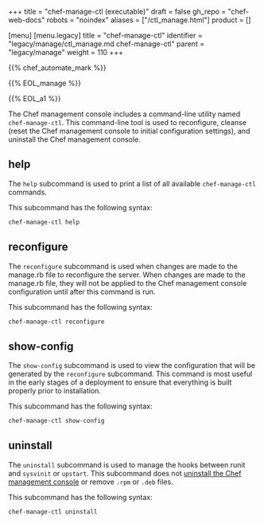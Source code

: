 +++
title = "chef-manage-ctl (executable)"
draft = false
gh_repo = "chef-web-docs"
robots = "noindex"
aliases = ["/ctl_manage.html"]
product = []

[menu]
  [menu.legacy]
    title = "chef-manage-ctl"
    identifier = "legacy/manage/ctl_manage.md chef-manage-ctl"
    parent = "legacy/manage"
    weight = 110
+++

{{% chef_automate_mark %}}

{{% EOL_manage %}}

{{% EOL_a1 %}}

The Chef management console includes a command-line utility named
`chef-manage-ctl`. This command-line tool is used to reconfigure,
cleanse (reset the Chef management console to initial configuration
settings), and uninstall the Chef management console.

## help

The `help` subcommand is used to print a list of all available
`chef-manage-ctl` commands.

This subcommand has the following syntax:

```bash
chef-manage-ctl help
```

## reconfigure

The `reconfigure` subcommand is used when changes are made to the
manage.rb file to reconfigure the server. When changes are made to the
manage.rb file, they will not be applied to the Chef management console
configuration until after this command is run.

This subcommand has the following syntax:

```bash
chef-manage-ctl reconfigure
```

## show-config

The `show-config` subcommand is used to view the configuration that will
be generated by the `reconfigure` subcommand. This command is most
useful in the early stages of a deployment to ensure that everything is
built properly prior to installation.

This subcommand has the following syntax:

```bash
chef-manage-ctl show-config
```

## uninstall

The `uninstall` subcommand is used to manage the hooks between runit and
`sysvinit` or `upstart`. This subcommand does not [uninstall the Chef
management console](/uninstall/#chef-manage) or remove `.rpm` or
`.deb` files.

This subcommand has the following syntax:

```bash
chef-manage-ctl uninstall
```
